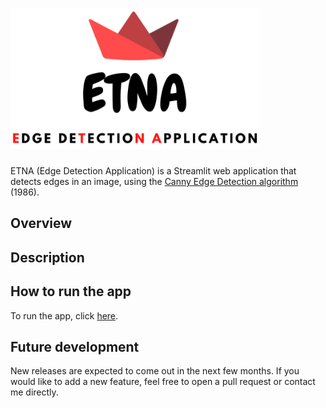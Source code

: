 # <img src = "https://github.com/n3urovirtual/Edge_Detection_Application/blob/main/Images/logo_background.png" width = 400, height = 225>
ETNA (Edge Detection Application) is a Streamlit web application that detects edges in an image, using the [Canny Edge Detection algorithm](https://ieeexplore.ieee.org/abstract/document/4767851) (1986).

## Overview



## Description



## How to run the app

To run the app, click [here](https://share.streamlit.io/n3urovirtual/edge_detection_application/main/edge_detection.py).

## Future development

New releases are expected to come out in the next few months. If you would like to add a new feature, feel free to open a pull request or contact me directly. 
